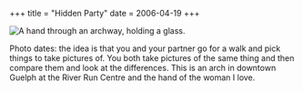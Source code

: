 +++
title = "Hidden Party"
date = 2006-04-19
+++

![A hand through an archway, holding a glass.](/photos/HiddenParty.jpg)

Photo dates: the idea is that you and your partner go for a walk and pick things to take pictures of. You both take pictures of the same thing and then compare them and look at the differences. This is an arch in downtown Guelph at the River Run Centre and the hand of the woman I love.
